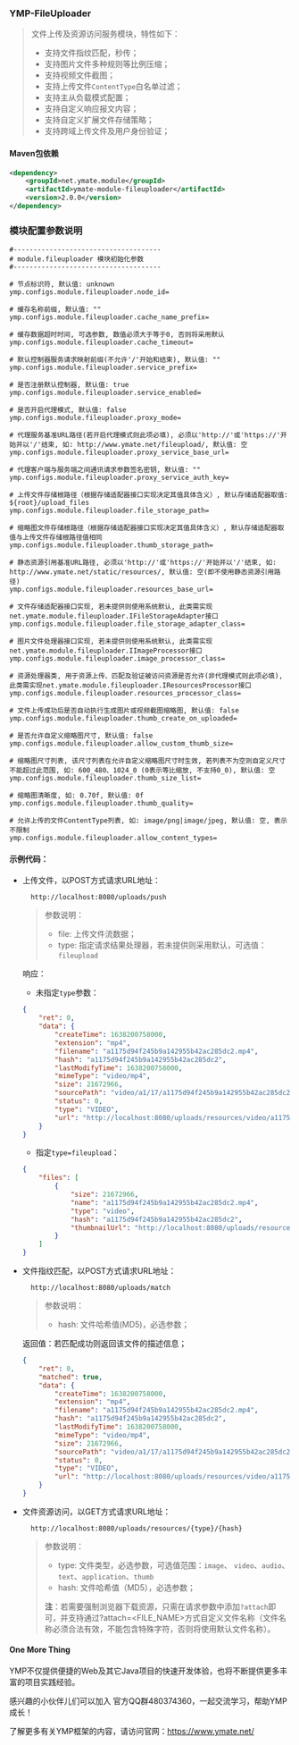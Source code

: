 ### YMP-FileUploader

> 文件上传及资源访问服务模块，特性如下：
> 
> - 支持文件指纹匹配，秒传；
> - 支持图片文件多种规则等比例压缩；
> - 支持视频文件截图；
> - 支持上传文件`ContentType`白名单过滤；
> - 支持主从负载模式配置；
> - 支持自定义响应报文内容；
> - 支持自定义扩展文件存储策略；
> - 支持跨域上传文件及用户身份验证；

#### Maven包依赖

```xml
<dependency>
    <groupId>net.ymate.module</groupId>
    <artifactId>ymate-module-fileuploader</artifactId>
    <version>2.0.0</version>
</dependency>
```

### 模块配置参数说明
```properties
#-------------------------------------
# module.fileuploader 模块初始化参数
#-------------------------------------

# 节点标识符, 默认值: unknown
ymp.configs.module.fileuploader.node_id=

# 缓存名称前缀, 默认值: ""
ymp.configs.module.fileuploader.cache_name_prefix=

# 缓存数据超时时间, 可选参数, 数值必须大于等于0, 否则将采用默认
ymp.configs.module.fileuploader.cache_timeout=

# 默认控制器服务请求映射前缀(不允许'/'开始和结束), 默认值: ""
ymp.configs.module.fileuploader.service_prefix=

# 是否注册默认控制器, 默认值: true
ymp.configs.module.fileuploader.service_enabled=

# 是否开启代理模式, 默认值: false
ymp.configs.module.fileuploader.proxy_mode=

# 代理服务基准URL路径(若开启代理模式则此项必填), 必须以'http://'或'https://'开始并以'/'结束, 如: http://www.ymate.net/fileupload/, 默认值: 空
ymp.configs.module.fileuploader.proxy_service_base_url=

# 代理客户端与服务端之间通讯请求参数签名密钥, 默认值: ""
ymp.configs.module.fileuploader.proxy_service_auth_key=

# 上传文件存储根路径（根据存储适配器接口实现决定其值具体含义）, 默认存储适配器取值: ${root}/upload_files
ymp.configs.module.fileuploader.file_storage_path=

# 缩略图文件存储根路径（根据存储适配器接口实现决定其值具体含义）, 默认存储适配器取值与上传文件存储根路径值相同
ymp.configs.module.fileuploader.thumb_storage_path=

# 静态资源引用基准URL路径, 必须以'http://'或'https://'开始并以'/'结束, 如: http://www.ymate.net/static/resources/, 默认值: 空(即不使用静态资源引用路径)
ymp.configs.module.fileuploader.resources_base_url=

# 文件存储适配器接口实现, 若未提供则使用系统默认, 此类需实现net.ymate.module.fileuploader.IFileStorageAdapter接口
ymp.configs.module.fileuploader.file_storage_adapter_class=

# 图片文件处理器接口实现, 若未提供则使用系统默认, 此类需实现net.ymate.module.fileuploader.IImageProcessor接口
ymp.configs.module.fileuploader.image_processor_class=

# 资源处理器类, 用于资源上传、匹配及验证被访问资源是否允许(非代理模式则此项必填), 此类需实现net.ymate.module.fileuploader.IResourcesProcessor接口
ymp.configs.module.fileuploader.resources_processor_class=

# 文件上传成功后是否自动执行生成图片或视频截图缩略图, 默认值: false
ymp.configs.module.fileuploader.thumb_create_on_uploaded=

# 是否允许自定义缩略图尺寸, 默认值: false
ymp.configs.module.fileuploader.allow_custom_thumb_size=

# 缩略图尺寸列表, 该尺寸列表在允许自定义缩略图尺寸时生效, 若列表不为空则自定义尺寸不能超过此范围, 如: 600_480、1024_0 (0表示等比缩放, 不支持0_0), 默认值: 空
ymp.configs.module.fileuploader.thumb_size_list=

# 缩略图清晰度, 如: 0.70f, 默认值: 0f
ymp.configs.module.fileuploader.thumb_quality=

# 允许上传的文件ContentType列表, 如: image/png|image/jpeg, 默认值: 空, 表示不限制
ymp.configs.module.fileuploader.allow_content_types=
```

#### 示例代码：

- 上传文件，以POST方式请求URL地址：

        http://localhost:8080/uploads/push

    > 参数说明：
    >
    > - file: 上传文件流数据；
    > - type: 指定请求结果处理器，若未提供则采用默认，可选值： `fileupload`

    响应：

    - 未指定`type`参数：

    ```json
    {
        "ret": 0,
        "data": {
            "createTime": 1638200758000,
            "extension": "mp4",
            "filename": "a1175d94f245b9a142955b42ac285dc2.mp4",
            "hash": "a1175d94f245b9a142955b42ac285dc2",
            "lastModifyTime": 1638200758000,
            "mimeType": "video/mp4",
            "size": 21672966,
            "sourcePath": "video/a1/17/a1175d94f245b9a142955b42ac285dc2.mp4",
            "status": 0,
            "type": "VIDEO",
            "url": "http://localhost:8080/uploads/resources/video/a1175d94f245b9a142955b42ac285dc2"
        }
    }
    ```

    - 指定`type=fileupload`：

    ```json
    {
        "files": [
            {
                "size": 21672966,
                "name": "a1175d94f245b9a142955b42ac285dc2.mp4",
                "type": "video",
                "hash": "a1175d94f245b9a142955b42ac285dc2",
                "thumbnailUrl": "http://localhost:8080/uploads/resources/video/a1175d94f245b9a142955b42ac285dc2"
            }
        ]
    }
    ```

- 文件指纹匹配，以POST方式请求URL地址：

        http://localhost:8080/uploads/match

    > 参数说明：
    >
    > - hash: 文件哈希值(MD5)，必选参数；

    返回值：若匹配成功则返回该文件的描述信息；

    ```json
    {
        "ret": 0,
        "matched": true,
        "data": {
            "createTime": 1638200758000,
            "extension": "mp4",
            "filename": "a1175d94f245b9a142955b42ac285dc2.mp4",
            "hash": "a1175d94f245b9a142955b42ac285dc2",
            "lastModifyTime": 1638200758000,
            "mimeType": "video/mp4",
            "size": 21672966,
            "sourcePath": "video/a1/17/a1175d94f245b9a142955b42ac285dc2.mp4",
            "status": 0,
            "type": "VIDEO",
            "url": "http://localhost:8080/uploads/resources/video/a1175d94f245b9a142955b42ac285dc2"
        }
    }
    ```

- 文件资源访问，以GET方式请求URL地址：

        http://localhost:8080/uploads/resources/{type}/{hash}

    > 参数说明：
    >
    > - type: 文件类型，必选参数，可选值范围：`image`、 `video`、`audio`、`text`、`application`、`thumb`
    > - hash: 文件哈希值（MD5），必选参数；
    >
    > **注**：若需要强制浏览器下载资源，只需在请求参数中添加`?attach`即可，并支持通过?attach=<FILE_NAME>方式自定义文件名称（文件名称必须合法有效，不能包含特殊字符，否则将使用默认文件名称）。

#### One More Thing

YMP不仅提供便捷的Web及其它Java项目的快速开发体验，也将不断提供更多丰富的项目实践经验。

感兴趣的小伙伴儿们可以加入 官方QQ群480374360，一起交流学习，帮助YMP成长！

了解更多有关YMP框架的内容，请访问官网：https://www.ymate.net/